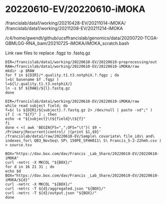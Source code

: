 
#	20220610-EV/20220610-iMOKA

/francislab/data1/working/20210428-EV/20211014-iMOKA/
/francislab/data1/working/20211208-EV/20211214-iMOKA


/c4/home/gwendt/github/ucsffrancislab/genomics/data/20200720-TCGA-GBMLGG-RNA_bam/20210725-iMOKA/iMOKA_scratch.bash




Link raw files to replace .fqgz to .fastq.gz
```
DIR=/francislab/data1/working/20220610-EV/20220610-preprocessing/out
RAW=/francislab/data1/working/20220610-EV/20220610-iMOKA/raw
mkdir -p $RAW
for f in ${DIR}/*.quality.t1.t3.notphiX.?.fqgz ; do
l=$( basename $f .fqgz )
l=${l/.quality.t1.t3.notphiX/}
ln -s $f ${RAW}/${l}.fastq.gz
done
```



```
DIR=/francislab/data1/working/20220610-EV/20220610-iMOKA/raw
while read subject field; do
f=$( ls ${DIR}/${subject}.?.fastq.gz 2> /dev/null | paste -sd";" )
if [ -n "${f}" ] ; then
echo -e "${subject}\t${field}\t${f}"
fi
done < <( awk 'BEGIN{FS=",";OFS="\t"}( $9 ~ /Primary|Recurrent|control/ ){print $1,$9}' /francislab/data1/raw/20220610-EV/Sample\ covariate\ file_ids\ and\ indexes_for\ QB3_NovSeq\ SP\ 150PE_SFHH011\ S\ Francis_5-2-22hmh.csv ) > source.tsv
```







```
BOX="https://dav.box.com/dav/Francis _Lab_Share/20220610-EV/20220610-iMOKA"
curl -netrc -X MKCOL "${BOX}/"
for d in 16 21 31 ; do
echo $d
BOX="https://dav.box.com/dav/Francis _Lab_Share/20220610-EV/20220610-iMOKA/${d}"
curl -netrc -X MKCOL "${BOX}/"
curl -netrc -T ${d}/aggregated.json "${BOX}/"
curl -netrc -T ${d}/output.json "${BOX}/"
done
```



